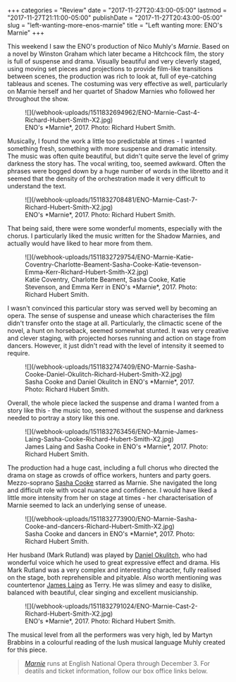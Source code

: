 +++
categories = "Review"
date = "2017-11-27T20:43:00-05:00"
lastmod = "2017-11-27T21:11:00-05:00"
publishDate = "2017-11-27T20:43:00-05:00"
slug = "left-wanting-more-enos-marnie"
title = "Left wanting more: ENO&#039;s Marnie"
+++

This weekend I saw the ENO's production of Nico Muhly's *Marnie*. Based on a novel by Winston Graham which later became a Hitchcock film, the story is full of suspense and drama. Visually beautiful and very cleverly staged, using moving set pieces and projections to provide film-like transitions between scenes, the production was rich to look at, full of eye-catching tableaus and scenes. The costuming was very effective as well, particularly on Marnie herself and her quartet of Shadow Marnies who followed her throughout the show.

<figure data-type="image">
![](/webhook-uploads/1511832694962/ENO-Marnie-Cast-4-Richard-Hubert-Smith-X2.jpg)
<figcaption>ENO's *Marnie*, 2017. Photo: Richard Hubert Smith.</figcaption>
</figure>

Musically, I found the work a little too predictable at times - I wanted something fresh, something with more suspense and dramatic intensity. The music was often quite beautiful, but didn't quite serve the level of grimy darkness the story has. The vocal writing, too, seemed awkward. Often the phrases were bogged down by a huge number of words in the libretto and it seemed that the density of the orchestration made it very difficult to understand the text. 

<figure data-type="image">
![](/webhook-uploads/1511832708481/ENO-Marnie-Cast-7-Richard-Hubert-Smith-X2.jpg)
<figcaption>ENO's *Marnie*, 2017. Photo: Richard Hubert Smith.</figcaption>
</figure>

That being said, there were some wonderful moments, especially with the chorus. I particularly liked the music written for the Shadow Marnies, and actually would have liked to hear more from them.

<figure data-type="image">![](/webhook-uploads/1511832729754/ENO-Marnie-Katie-Coventry-Charlotte-Beament-Sasha-Cooke-Katie-tevenson-Emma-Kerr-Richard-Hubert-Smith-X2.jpg)
<figcaption>Katie Coventry, Charlotte Beament, Sasha Cooke, Katie Stevenson, and Emma Kerr in ENO's *Marnie*, 2017. Photo: Richard Hubert Smith.</figcaption>
</figure>
 
I wasn't convinced this particular story was served well by becoming an opera. The sense of suspense and unease which characterises the film didn't transfer onto the stage at all. Particularly, the climactic scene of the novel, a hunt on horseback, seemed somewhat stunted. It was very creative and clever staging, with projected horses running and action on stage from dancers. However, it just didn't read with the level of intensity it seemed to require. 

<figure data-type="image">
![](/webhook-uploads/1511832747409/ENO-Marnie-Sasha-Cooke-Daniel-Okulitch-Richard-Hubert-Smith-X2.jpg)
<figcaption>Sasha Cooke and Daniel Okulitch in ENO's *Marnie*, 2017. Photo: Richard Hubert Smith.</figcaption>
</figure>

Overall, the whole piece lacked the suspense and drama I wanted from a story like this - the music too, seemed without the suspense and darkness needed to portray a story like this one.

<figure data-type="image">
![](/webhook-uploads/1511832763456/ENO-Marnie-James-Laing-Sasha-Cooke-Richard-Hubert-Smith-X2.jpg)
<figcaption>James Laing and Sasha Cooke in ENO's *Marnie*, 2017. Photo: Richard Hubert Smith.</figcaption>
</figure>

The production had a huge cast, including a full chorus who directed the drama on stage as crowds of office workers, hunters and party goers.  Mezzo-soprano [Sasha Cooke](/talking-with-singers-sasha-cooke/) starred as Marnie. She navigated the long and difficult role with vocal nuance and confidence. I would have liked a little more intensity from her on stage at times - her characterisation of Marnie seemed to lack an underlying sense of unease.  

<figure data-type="image">
![](/webhook-uploads/1511832773900/ENO-Marnie-Sasha-Cooke-and-dancers-Richard-Hubert-Smith-X2.jpg)
<figcaption>Sasha Cooke and dancers in ENO's *Marnie*, 2017. Photo: Richard Hubert Smith.</figcaption>
</figure>

Her husband (Mark Rutland) was played by [Daniel Okulitch](/scene/people/daniel-okulitch/), who had wonderful voice which he used to great expressive effect and drama. His Mark Rutland was a very complex and interesting character, fully realised on the stage, both reprehensible and pityable. Also worth mentioning was countertenor [James Laing](/scene/people/james-laing/) as Terry. He was slimey and easy to dislike, balanced with beautiful, clear singing and excellent musicianship. 

<figure data-type="image">
![](/webhook-uploads/1511832791024/ENO-Marnie-Cast-2-Richard-Hubert-Smith-X2.jpg)
<figcaption>ENO's *Marnie*, 2017. Photo: Richard Hubert Smith.</figcaption>
</figure>

The musical level from all the performers was very high, led by Martyn Brabbins in a colourful reading of the lush musical language Muhly created for this piece.

>[*Marnie*](https://www.eno.org/whats-on/marnie/) runs at English National Opera through December 3. For deatils and ticket information, follow our box office links below.
